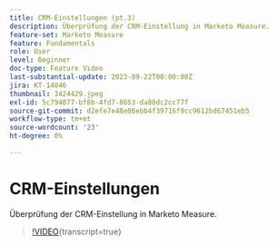 ```yaml
---
title: CRM-Einstellungen (pt.3)
description: Überprüfung der CRM-Einstellung in Marketo Measure.
feature-set: Marketo Measure
feature: Fundamentals
role: User
level: Beginner
doc-type: Feature Video
last-substantial-update: 2023-09-22T00:00:00Z
jira: KT-14046
thumbnail: 3424429.jpeg
exl-id: 5c794877-bf8b-4fd7-8653-da80dc2cc77f
source-git-commit: d2efe7e48e06ebb4f39716f9cc9612bd67451eb5
workflow-type: tm+mt
source-wordcount: '23'
ht-degree: 0%

---
```


# CRM-Einstellungen

Überprüfung der CRM-Einstellung in Marketo Measure.

>[!VIDEO](https://video.tv.adobe.com/v/3424429/?learn=on){transcript=true}
